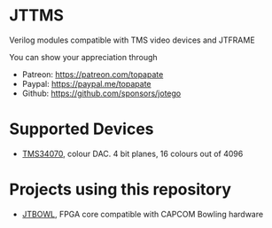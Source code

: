 # JTTMS

Verilog modules compatible with TMS video devices and JTFRAME

You can show your appreciation through
* Patreon: https://patreon.com/topapate
* Paypal: https://paypal.me/topapate
* Github: https://github.com/sponsors/jotego

# Supported Devices

- [TMS34070](hdl/jt34070.v), colour DAC. 4 bit planes, 16 colours out of 4096

# Projects using this repository

- [JTBOWL](https://github.com/jotego/jtbowl), FPGA core compatible with CAPCOM Bowling hardware
